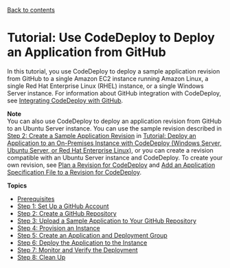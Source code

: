 [Back to contents](index.md)

# Tutorial: Use CodeDeploy to Deploy an Application from GitHub<a name="tutorials-github"></a>

In this tutorial, you use CodeDeploy to deploy a sample application revision from GitHub to a single Amazon EC2 instance running Amazon Linux, a single Red Hat Enterprise Linux \(RHEL\) instance, or a single Windows Server instance\. For information about GitHub integration with CodeDeploy, see [Integrating CodeDeploy with GitHub](integrations-partners-github.md)\.

**Note**  
You can also use CodeDeploy to deploy an application revision from GitHub to an Ubuntu Server instance\. You can use the sample revision described in [Step 2: Create a Sample Application Revision](tutorials-on-premises-instance-2-create-sample-revision.md) in [Tutorial: Deploy an Application to an On\-Premises Instance with CodeDeploy \(Windows Server, Ubuntu Server, or Red Hat Enterprise Linux\)](tutorials-on-premises-instance.md), or you can create a revision compatible with an Ubuntu Server instance and CodeDeploy\. To create your own revision, see [Plan a Revision for CodeDeploy](application-revisions-plan.md) and [Add an Application Specification File to a Revision for CodeDeploy](application-revisions-appspec-file.md)\.

**Topics**
+ [Prerequisites](tutorials-github-prerequisites.md)
+ [Step 1: Set Up a GitHub Account](tutorials-github-create-github-account.md)
+ [Step 2: Create a GitHub Repository](tutorials-github-create-github-repository.md)
+ [Step 3: Upload a Sample Application to Your GitHub Repository](tutorials-github-upload-sample-revision.md)
+ [Step 4: Provision an Instance](tutorials-github-provision-instance.md)
+ [Step 5: Create an Application and Deployment Group](tutorials-github-create-application.md)
+ [Step 6: Deploy the Application to the Instance](tutorials-github-deploy-application.md)
+ [Step 7: Monitor and Verify the Deployment](tutorials-github-verify.md)
+ [Step 8: Clean Up](tutorials-github-clean-up.md)